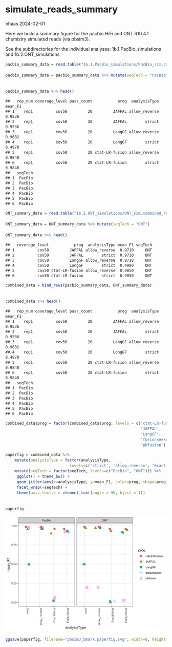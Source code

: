 simulate_reads_summary
================
bhaas
2024-02-01

Here we build a summary figure for the pacbio HiFi and ONT R10.4.1
chemistry simulated reads (via pbsim3).

See the subdirectories for the individual analyses:
1b.1.PacBio_simulations and 1b.2.ONT_simulations

``` r
pacbio_summary_data = read.table("1b.1.PacBio_simulations/PacBio_sim.combined_results.tsv", header=T, sep="\t")

pacbio_summary_data = pacbio_summary_data %>% mutate(seqTech = "PacBio")


pacbio_summary_data %>% head()
```

    ##   rep_num coverage_level pass_count           prog  analysisType mean_F1
    ## 1    rep1          cov50         20         JAFFAL allow_reverse  0.9536
    ## 2    rep1          cov50         20         JAFFAL        strict  0.9536
    ## 3    rep1          cov50         20         LongGF allow_reverse  0.9632
    ## 4    rep1          cov50         20         LongGF        strict  0.4970
    ## 5    rep1          cov50         20 ctat-LR-fusion allow_reverse  0.9840
    ## 6    rep1          cov50         20 ctat-LR-fusion        strict  0.9840
    ##   seqTech
    ## 1  PacBio
    ## 2  PacBio
    ## 3  PacBio
    ## 4  PacBio
    ## 5  PacBio
    ## 6  PacBio

``` r
ONT_summary_data = read.table("1b.2.ONT_simulations/ONT_sim.combined_results.tsv", header=T, sep="\t")

ONT_summary_data = ONT_summary_data %>% mutate(seqTech = "ONT")

ONT_summary_data %>% head()
```

    ##   coverage_level           prog  analysisType mean_F1 seqTech
    ## 1          cov50         JAFFAL allow_reverse  0.9710     ONT
    ## 2          cov50         JAFFAL        strict  0.9710     ONT
    ## 3          cov50         LongGF allow_reverse  0.9718     ONT
    ## 4          cov50         LongGF        strict  0.4990     ONT
    ## 5          cov50 ctat-LR-fusion allow_reverse  0.9850     ONT
    ## 6          cov50 ctat-LR-fusion        strict  0.9850     ONT

``` r
combined_data = bind_rows(pacbio_summary_data, ONT_summary_data)


combined_data %>% head()
```

    ##   rep_num coverage_level pass_count           prog  analysisType mean_F1
    ## 1    rep1          cov50         20         JAFFAL allow_reverse  0.9536
    ## 2    rep1          cov50         20         JAFFAL        strict  0.9536
    ## 3    rep1          cov50         20         LongGF allow_reverse  0.9632
    ## 4    rep1          cov50         20         LongGF        strict  0.4970
    ## 5    rep1          cov50         20 ctat-LR-fusion allow_reverse  0.9840
    ## 6    rep1          cov50         20 ctat-LR-fusion        strict  0.9840
    ##   seqTech
    ## 1  PacBio
    ## 2  PacBio
    ## 3  PacBio
    ## 4  PacBio
    ## 5  PacBio
    ## 6  PacBio

``` r
combined_data$prog = factor(combined_data$prog, levels = c('ctat-LR-fusion',
                                                           'JAFFAL',
                                                           'LongGF',
                                                           'fusionseeker',
                                                           'pbfusion') )
```

``` r
paperfig = combined_data %>%
    mutate(analysisType = factor(analysisType, 
                            levels=c('strict', 'allow_reverse', 'Exact Brkpt', 'Fuzzy Brkpt') )) %>%
    mutate(seqTech = factor(seqTech, levels=c("PacBio", "ONT"))) %>%
     ggplot() + theme_bw() +
     geom_jitter(aes(x=analysisType, y=mean_F1, color=prog, shape=prog), width=0.2, height=0, size=rel(3)) +
     facet_wrap(~seqTech) +
     theme(axis.text.x = element_text(angle = 90, hjust = 1)) 


paperfig
```

![](simulated_reads_summary_files/figure-gfm/unnamed-chunk-5-1.png)<!-- -->

``` r
ggsave(paperfig, filename="pbsim3_bmark.paperfig.svg", width=8, height=5)
```
